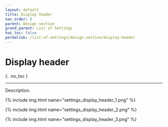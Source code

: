 ```yaml
---
layout: default
title: Display header
nav_order: 8
parent: Design section
grand_parent: List of Settings
has_toc: false
permalink: /list-of-settings/design-section/display-header
---
```


# Display header
{: .no_toc }

---

Description.

{% include img.html name="settings_display_header_1.png" %}

{% include img.html name="settings_display_header_2.png" %}

{% include img.html name="settings_display_header_3.png" %}